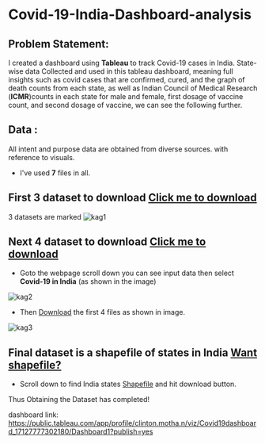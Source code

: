 # Covid-19-India-Dashboard-analysis

## Problem Statement:
I created a dashboard using **Tableau** to track Covid-19 cases in India. State-wise data Collected and used in this tableau dashboard, meaning full insights such as covid cases that are confirmed, cured, and the graph of death counts from each state, as well as Indian Council of Medical Research (**ICMR**)counts in each state for male and female, first dosage of vaccine count, and second dosage of vaccine, we can see the following further.

## Data :
All intent and purpose data are obtained from diverse sources. with reference to visuals. 
* I've used **7** files in all.

## First 3 dataset to download [Click me to download](https://www.kaggle.com/datasets/sudalairajkumar/covid19-in-india?datasetId=557629&sortBy=voteCount&select=covid_19_india.csv)

3 datasets are marked
![kag1](https://github.com/Clintonnick3/Covid-19-India-Dashboard-analysis/assets/129974527/8d26e8c4-d741-441d-bacf-0041f9dc608b)

## Next 4 dataset to download [Click me to download](https://www.kaggle.com/code/anshuls235/covid19-explained-through-visualizations/data?select=StatewiseTestingDetails.csv)

* Goto the webpage scroll down you can see input data then select **Covid-19 in India** (as shown in the image)


![kag2](https://github.com/Clintonnick3/Covid-19-India-Dashboard-analysis/assets/129974527/9d6c6137-68b0-47bd-9e2e-3f870f7f0eaf)



* Then [Download](https://www.kaggle.com/code/anshuls235/covid19-explained-through-visualizations/data?select=StatewiseTestingDetails.csv) the first 4 files as shown in image.


![kag3](https://github.com/Clintonnick3/Covid-19-India-Dashboard-analysis/assets/129974527/b830f0c3-5d2f-450e-adc3-76362ab25294)


## Final dataset is a shapefile of states in India   [Want shapefile?](https://geographicalanalysis.com/download-free-india-shapefile-including-kashmir-and-ladakh/)


* Scroll down to find India states [Shapefile](https://geographicalanalysis.com/download-free-india-shapefile-including-kashmir-and-ladakh/) and hit download button.

Thus Obtaining the Dataset has completed!











dashboard link: https://public.tableau.com/app/profile/clinton.motha.n/viz/Covid19dashboard_17127777302180/Dashboard1?publish=yes
